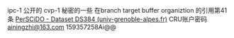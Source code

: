 ipc-1 公开的
cvp-1 秘密的一些 
在branch target buffer organiztion 的引用第41条
[PerSCiDO - Dataset DS384 (univ-grenoble-alpes.fr)](https://perscido.univ-grenoble-alpes.fr/datasets/DS384)
CRU账户密码
ainingzhi@163.com
159357258Ai@@
